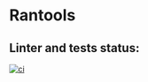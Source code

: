 # Rantools

## Linter and tests status:
[![ci](https://github.com/ram-alb/rantools/actions/workflows/CI.yml/badge.svg)](https://github.com/ram-alb/rantools/actions/workflows/CI.yml)